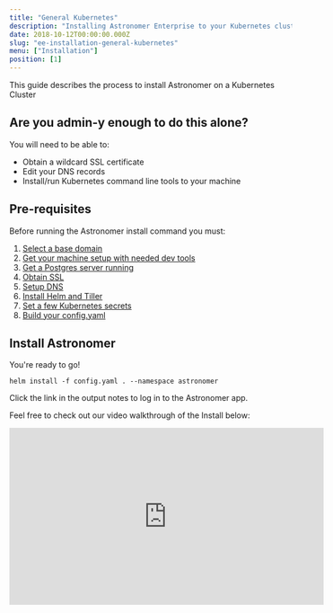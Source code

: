 ```yaml
---
title: "General Kubernetes"
description: "Installing Astronomer Enterprise to your Kubernetes cluster."
date: 2018-10-12T00:00:00.000Z
slug: "ee-installation-general-kubernetes"
menu: ["Installation"]
position: [1]
---
```


This guide describes the process to install Astronomer on a Kubernetes Cluster

## Are you admin-y enough to do this alone?

You will need to be able to:

* Obtain a wildcard SSL certificate
* Edit your DNS records
* Install/run Kubernetes command line tools to your machine

## Pre-requisites

Before running the Astronomer install command you must:

1. [Select a base domain](https://astronomer.io/docs/ee-installation-base-domain)
1. [Get your machine setup with needed dev tools](https://astronomer.io/docs/ee-installation-dev-env)
1. [Get a Postgres server running](https://astronomer.io/docs/ee-installation-postgres)
1. [Obtain SSL](https://astronomer.io/docs/ee-installation-ssl)
1. [Setup DNS](https://astronomer.io/docs/ee-installation-dns)
1. [Install Helm and Tiller](https://astronomer.io/docs/ee-installation-helm)
1. [Set a few Kubernetes secrets](https://astronomer.io/docs/ee-installation-k8s-secrets)
1. [Build your config.yaml](https://preview.astronomer.io/docs/ee-configyaml/)

## Install Astronomer

You're ready to go!

```shell
helm install -f config.yaml . --namespace astronomer
```

Click the link in the output notes to log in to the Astronomer app.

Feel free to check out our video walkthrough of the Install below:

<iframe width="560" height="315" src="https://www.youtube.com/embed/IoeesuFNG9Q" frameborder="0" allow="accelerometer; autoplay; encrypted-media; gyroscope; picture-in-picture" allowfullscreen></iframe>